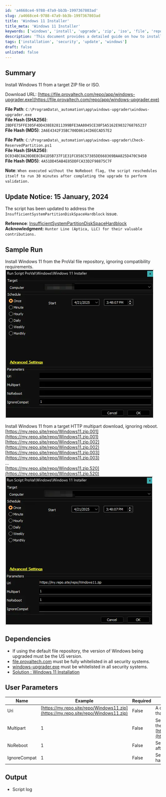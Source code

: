 ```yaml
---
id: 'a4668ce4-9788-47a9-bb3b-1997367803ad'
slug: /a4668ce4-9788-47a9-bb3b-1997367803ad
title: 'Windows 11 Installer'
title_meta: 'Windows 11 Installer'
keywords: ['windows', 'install', 'upgrade', 'zip', 'iso', 'file', 'repository']
description: 'This document provides a detailed guide on how to install Windows 11 from a target ZIP file or ISO, including sample runs and user parameters. It covers necessary dependencies and provides download links for the required files.'
tags: ['installation', 'security', 'update', 'windows']
draft: false
unlisted: false
---
```


## Summary

Install Windows 11 from a target ZIP file or ISO.

Download URL: [https://file.provaltech.com/repo/app/windows-upgrader.exe](https://file.provaltech.com/repo/app/windows-upgrader.exe)  

**File Path**: `C:\ProgramData\_automation\app\windows-upgrader\windows-upgrader.exe`  
**File Hash (SHA256)**: `2BDFE75FFE305F4DD438E82811399BFE3AA8045CE38F5A5162E9832768765237`  
**File Hash (MD5)**: `2A6E4342F35BC700D8614CD6ECAD57E2`  

**File Path**: `C:\ProgramData\_automation\app\windows-upgrader\Check-ReservedPartition.ps1`  
**File Hash (SHA256)**: `DC034BC8A20D8E8CB41D5B737F1E31FC858C57385DE668369BAA825D470C9450`  
**File Hash (MD5)**: `4A51DD45AB4E85DDFCA33D2F98875C7F`  

**Note**: `When executed without the NoReboot flag, the script reschedules itself to run 30 minutes after completing the upgrade to perform validation.`

## Update Notice: 15 January, 2024

The script has been updated to address the `InsufficientSystemPartitionDiskSpaceHardblock` issue.

**Reference**: [InsufficientSystemPartitionDiskSpaceHardblock](https://support.microsoft.com/en-us/help/3086249/-we-couldn-t-update-system-reserved-partition-error-installing-windows)  
**Acknowledgment:** `Hunter Line (Aptica, LLC) for their valuable contributions.`

## Sample Run

Install Windows 11 from the ProVal file repository, ignoring compatibility requirements.  
![Image](../../../static/img/docs/a4668ce4-9788-47a9-bb3b-1997367803ad/image_1.webp)

Install Windows 11 from a target HTTP multipart download, ignoring reboot.  
[https://my.repo.site/repo/Windows11.zip.001](https://my.repo.site/repo/Windows11.zip.001)  
[https://my.repo.site/repo/Windows11.zip.002](https://my.repo.site/repo/Windows11.zip.002)  
[https://my.repo.site/repo/Windows11.zip.003](https://my.repo.site/repo/Windows11.zip.003)  
...  
[https://my.repo.site/repo/Windows11.zip.520](https://my.repo.site/repo/Windows11.zip.520)  
![Image](../../../static/img/docs/a4668ce4-9788-47a9-bb3b-1997367803ad/image_2.webp)

## Dependencies

- If using the default file repository, the version of Windows being upgraded must be the US version.
- [file.provaltech.com](https://file.provaltech.com) must be fully whitelisted in all security systems.
- [windows-upgrader.exe](https://file.provaltech.com/repo/app/windows-upgrader.exe) must be whitelisted in all security systems.  
- [Solution : Windows 11 Installation](/docs/00b08a60-f202-42db-9f67-a76ea29289fa)  

## User Parameters

| Name        | Example                                                            | Required | Description                                                                                       |
|-------------|--------------------------------------------------------------------|----------|---------------------------------------------------------------------------------------------------|
| Uri         | [https://my.repo.site/repo/Windows11.zip](https://my.repo.site/repo/Windows11.zip) | False    | A custom URI to either a local file or HTTP file that contains the target Windows 11 payload.     |
| Multipart   | 1                                                                  | False    | Set to 1 if the custom URI is a multipart file in the format [https://my.repo.site/repo/Windows11.zip.001](https://my.repo.site/repo/Windows11.zip.001) |
| NoReboot    | 1                                                                  | False    | Set to 1 to suppress rebooting the machine after the upgrade.                                     |
| IgnoreCompat| 1                                                                  | False    | Set to 1 to ignore Windows 11 hardware/software requirements.                                     |

## Output

- Script log